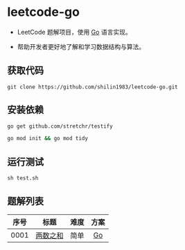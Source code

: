 # leetcode-go

- LeetCode 题解项目，使用 [Go](https://go.dev/) 语言实现。

- 帮助开发者更好地了解和学习数据结构与算法。

## 获取代码

```git
git clone https://github.com/shilin1983/leetcode-go.git
```

## 安装依赖

```bash
go get github.com/stretchr/testify
```

```bash
go mod init && go mod tidy
```

## 运行测试

```shell
sh test.sh
```

## 题解列表

| 序号  |                       标题                        | 难度  |                   方案                    |
| :---: | :-----------------------------------------------: | :---: | :---------------------------------------: |
| 0001  | [两数之和](https://leetcode.cn/problems/two-sum/) | 简单  | [Go](src/solutions/problem0001/twoSum.go) |
